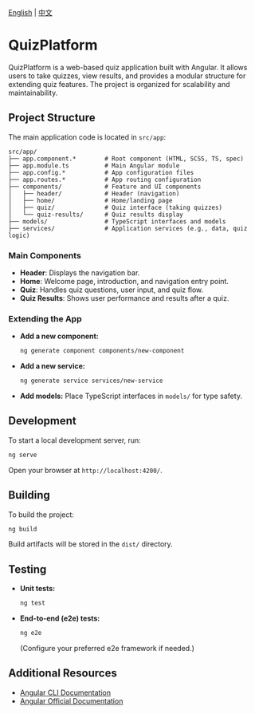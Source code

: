 [English](README.md) | [中文](README_zh.md)

# QuizPlatform

QuizPlatform is a web-based quiz application built with Angular. It allows users to take quizzes, view results, and provides a modular structure for extending quiz features. The project is organized for scalability and maintainability.

## Project Structure

The main application code is located in `src/app`:

```
src/app/
├── app.component.*        # Root component (HTML, SCSS, TS, spec)
├── app.module.ts          # Main Angular module
├── app.config.*           # App configuration files
├── app.routes.*           # App routing configuration
├── components/            # Feature and UI components
│   ├── header/            # Header (navigation)
│   ├── home/              # Home/landing page
│   ├── quiz/              # Quiz interface (taking quizzes)
│   └── quiz-results/      # Quiz results display
├── models/                # TypeScript interfaces and models
├── services/              # Application services (e.g., data, quiz logic)
```

### Main Components
- **Header**: Displays the navigation bar.
- **Home**: Welcome page, introduction, and navigation entry point.
- **Quiz**: Handles quiz questions, user input, and quiz flow.
- **Quiz Results**: Shows user performance and results after a quiz.

### Extending the App
- **Add a new component:**
  ```bash
  ng generate component components/new-component
  ```
- **Add a new service:**
  ```bash
  ng generate service services/new-service
  ```
- **Add models:** Place TypeScript interfaces in `models/` for type safety.

## Development

To start a local development server, run:

```bash
ng serve
```

Open your browser at `http://localhost:4200/`.

## Building

To build the project:

```bash
ng build
```

Build artifacts will be stored in the `dist/` directory.

## Testing

- **Unit tests:**
  ```bash
  ng test
  ```
- **End-to-end (e2e) tests:**
  ```bash
  ng e2e
  ```
  (Configure your preferred e2e framework if needed.)

## Additional Resources

- [Angular CLI Documentation](https://angular.dev/tools/cli)
- [Angular Official Documentation](https://angular.dev/)
